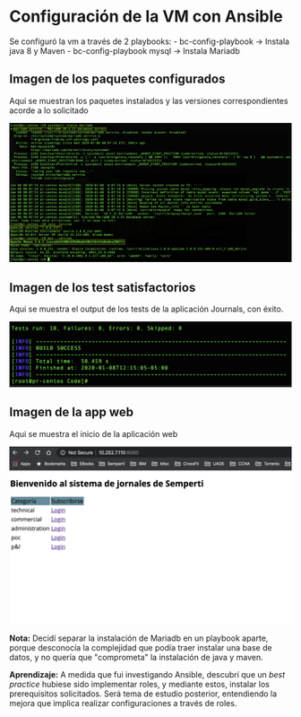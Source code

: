 # Configuración de la VM con Ansible

Se configuró la vm a través de 2 playbooks:
	- bc-config-playbook -> Instala java 8 y Maven
	- bc-config-playbook mysql -> Instala Mariadb

## Imagen de los paquetes configurados
Aqui se muestran los paquetes instalados y las versiones correspondientes acorde a lo solicitado

![Componentes instalados](/Images/Installed-components.jpg)

## Imagen de los test satisfactorios

Aqui se muestra el output de los tests de la aplicación Journals, con éxito.

![Test aplicativo](/Images/maven-tests.jpg)

## Imagen de la app web

Aqui se muestra el inicio de la aplicación web


![Interfaz Web App](/Images/app.png)


**Nota:** Decidí separar la instalación de Mariadb en un playbook aparte, porque desconocía la complejidad que podía traer instalar una base de datos, y no quería que "comprometa" la instalación de java y maven. 

**Aprendizaje:** A medida que fui investigando Ansible, descubrí que un *best practice* hubiese sido implementar roles, y mediante estos, instalar los prerequisitos solicitados. Será tema de estudio posterior, entendiendo la mejora que implica realizar configuraciones a través de roles.